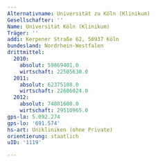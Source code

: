 ```yaml
---
Alternativname: Universität zu Köln (Klinikum)
Gesellschafter: ''
Name: Universität Köln (Klinikum)
Träger: ''
addi: Kerpener Straße 62, 50937 Köln
bundesland: Nordrhein-Westfalen
drittmittel:
  2010:
    absolut: 59869401.0
    wirtschaft: 22505630.0
  2011:
    absolut: 62375108.0
    wirtschaft: 22686024.0
  2012:
    absolut: 74801600.0
    wirtschaft: 29510965.0
gps-la: 5.092.274
gps-lo: '691.574'
hs-art: Unikliniken (ohne Private)
orientierung: staatlich
uID: '1119'

---
```


